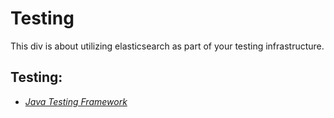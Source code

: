# Testing

This div is about utilizing elasticsearch as part of your testing infrastructure.

## Testing:

  * [_Java Testing Framework_](testing-framework.html "Java Testing Framework")


